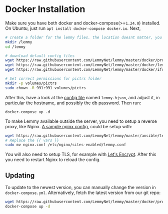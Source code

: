 # Docker Installation

Make sure you have both docker and docker-compose(>=`1.24.0`) installed. On Ubuntu, just run `apt install docker-compose docker.io`. Next, 

```bash
# create a folder for the lemmy files. the location doesnt matter, you can put this anywhere you want
mkdir /lemmy
cd /lemmy

# download default config files
wget https://raw.githubusercontent.com/LemmyNet/lemmy/master/docker/prod/docker-compose.yml
wget https://raw.githubusercontent.com/LemmyNet/lemmy/master/docker/lemmy.hjson
wget https://raw.githubusercontent.com/LemmyNet/lemmy/master/docker/iframely.config.local.js

# Set correct permissions for pictrs folder
mkdir -p volumes/pictrs
sudo chown -R 991:991 volumes/pictrs
```

After this, have a look at the [config file](administration_configuration.md) named `lemmy.hjson`, and adjust it, in particular the hostname, and possibly the db password. Then run:

`docker-compose up -d`

To make Lemmy available outside the server, you need to setup a reverse proxy, like Nginx. [A sample nginx config](https://raw.githubusercontent.com/LemmyNet/lemmy/master/ansible/templates/nginx.conf), could be setup with:

```bash
wget https://raw.githubusercontent.com/LemmyNet/lemmy/master/ansible/templates/nginx.conf
# Replace the {{ vars }}
sudo mv nginx.conf /etc/nginx/sites-enabled/lemmy.conf
```

You will also need to setup TLS, for example with [Let's Encrypt](https://letsencrypt.org/). After this you need to restart Nginx to reload the config.

## Updating

To update to the newest version, you can manually change the version in `docker-compose.yml`. Alternatively, fetch the latest version from our git repo:

```bash
wget https://raw.githubusercontent.com/LemmyNet/lemmy/master/docker/prod/docker-compose.yml
docker-compose up -d
```
